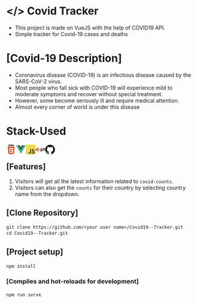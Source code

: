 # </> Covid Tracker

- This project is made on VueJS with the help of COVID19 API.  
- Simple tracker for Covid-19 cases and deaths

# [Covid-19 Description]

- Coronavirus disease (COVID-19) is an infectious disease caused by the SARS-CoV-2 virus.  
- Most people who fall sick with COVID-19 will experience mild to moderate symptoms and recover without special treatment.  
- However, some become seriously ill and require medical attention.  
- Almost every corner of world is under this disease 

# Stack-Used
<p>
<img align="left" alt="HTML5" width="26px" src="https://raw.githubusercontent.com/github/explore/80688e429a7d4ef2fca1e82350fe8e3517d3494d/topics/html/html.png" />
<img align="left" alt="React" width="26px" src="https://raw.githubusercontent.com/github/explore/80688e429a7d4ef2fca1e82350fe8e3517d3494d/topics/vue/vue.png" />
<img align="left" alt="JavaScript" width="26px" src="https://raw.githubusercontent.com/github/explore/80688e429a7d4ef2fca1e82350fe8e3517d3494d/topics/javascript/javascript.png" />
<img align="left" alt="Git" width="26px" src="https://raw.githubusercontent.com/github/explore/80688e429a7d4ef2fca1e82350fe8e3517d3494d/topics/git/git.png" />
<img align="left" alt="GitHub" width="26px" src="https://raw.githubusercontent.com/github/explore/78df643247d429f6cc873026c0622819ad797942/topics/github/github.png" />  
</p>
<br>

## [Features]
1. Visitors will get all the latest information related to `covid-counts`.
2. Visitors can also get the `counts` for their country by selecting country name from the dropdown.


## [Clone Repository]
```
git clone https://github.com/<your user name>/Covid19--Tracker.git
cd Covid19--Tracker.git
```

## [Project setup]
```
npm install
```

### [Compiles and hot-reloads for development]

```
npm run serve
```



